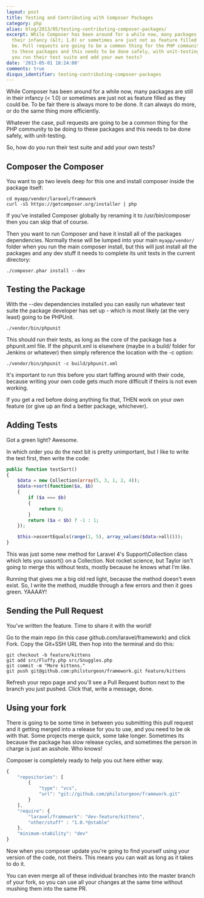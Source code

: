 ```yaml
---
layout: post
title: Testing and Contributing with Composer Packages
category: php
alias: blog/2013/05/testing-contributing-composer-packages/
excerpt: While Composer has been around for a while now, many packages are still in
  their infancy (&lt; 1.0) or sometimes are just not as feature filled as they could
  be. Pull requests are going to be a common thing for the PHP community to be doing
  to these packages and this needs to be done safely, with unit-testing. So, how do
  you run their test suite and add your own tests?
date: '2013-05-01 18:24:00'
comments: true
disqus_identifier: testing-contributing-composer-packages
---
```


While Composer has been around for a while now, many packages are still in their infancy (< 1.0) or sometimes are just not as feature filled as they could be. To be fair there is always more to be done. It can always do more, or do the same thing more efficiently.

Whatever the case, pull requests are going to be a common thing for the PHP community to be doing to these packages and this needs to be done safely, with unit-testing.

So, how do you run their test suite and add your own tests?

## Composer the Composer

You want to go two levels deep for this one and install composer inside the package itself:

~~~console
cd myapp/vendor/laravel/framework
curl -sS https://getcomposer.org/installer | php
~~~
    
If you've installed Composer globally by renaming it to /usr/bin/composer then you can skip that of course.

Then you want to run Composer and have it install all of the packages dependencies. Normally these will be lumped into your main `myapp/vendor/` folder when you run the main composer install, but this will just install all the packages and any dev stuff it needs to complete its unit tests in the current directory:

~~~console
./composer.phar install --dev
~~~

## Testing the Package

With the --dev dependencies installed you can easily run whatever test suite the package developer has set up - which is most likely (at the very least) going to be PHPUnit.

~~~console
./vendor/bin/phpunit
~~~

This should run their tests, as long as the core of the package has a phpunit.xml file. If the phpunit.xml is elsewhere (maybe in a build/ folder for Jenkins or whatever) then simply reference the location with the -c option:

~~~console
./vendor/bin/phpunit -c build/phpunit.xml
~~~

It's important to run this before you start faffing around with their code, because writing your own code gets much more difficult if theirs is not even working. 

If you get a red before doing anything fix that, THEN work on your own feature (or give up an find a better package, whichever).
    
## Adding Tests

Got a green light? Awesome. 

In which order you do the next bit is pretty unimportant, but I like to write the test first, then write the code:

~~~php
public function testSort()
{
    $data = new Collection(array(5, 3, 1, 2, 4));
    $data->sort(function($a, $b)
    { 
        if ($a === $b)
        {
            return 0;
        }
        return ($a < $b) ? -1 : 1;
    });

    $this->assertEquals(range(1, 5), array_values($data->all()));
}
~~~

This was just some new method for Laravel 4's Support\Collection class which lets you uasort() on a Collection. Not rocket science, but Taylor isn't going to merge this without tests, mostly because he knows what I'm like.

Running that gives me a big old red light, because the method doesn't even exist. So, I write the method, muddle through a few errors and then it goes green. YAAAAY!

## Sending the Pull Request

You've written the feature. Time to share it with the world!

Go to the main repo (in this case github.com/laravel/framework) and click Fork. Copy the Git+SSH URL then hop into the terminal and do this:

~~~console
git checkout -b feature/kittens
git add src/Fluffy.php src/Snuggles.php
git commit -m "More kittens."
git push git@github.com:philsturgeon/framework.git feature/kittens
~~~
  
Refresh your repo page and you'll see a Pull Request button next to the branch you just pushed. Click that, write a message, done.

## Using your fork

There is going to be some time in between you submitting this pull request and it getting merged into a release for you to use, and you need to be ok with that. Some projects merge quick, some take longer. Sometimes its because the package has slow release cycles, and sometimes the person in charge is just an asshole. Who knows!

Composer is completely ready to help you out here either way.

~~~js
{
    "repositories": [
        {
            "type": "vcs",
            "url": "git://github.com/philsturgeon/framework.git"
        }
    ],
    "require": {
        "laravel/framework": "dev-feature/kittens",
		"other/stuff" : "1.0.*@stable"
    },
    "minimum-stability": "dev"
}
~~~

Now when you composer update you're going to find yourself using your version of the code, not theirs. This means you can wait as long as it takes to do it. 

You can even merge all of these individual branches into the master branch of your fork, so you can use all your changes at the same time without mushing them into the same PR.
